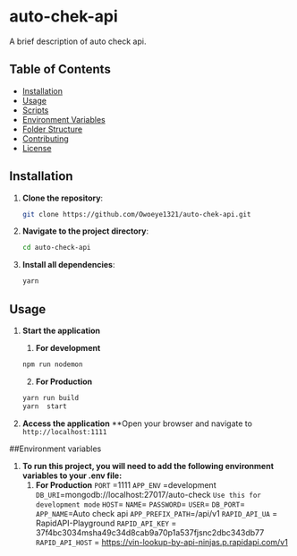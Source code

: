 # auto-chek-api

A brief description of auto check api.

## Table of Contents

- [Installation](#installation)
- [Usage](#usage)
- [Scripts](#scripts)
- [Environment Variables](#environment-variables)
- [Folder Structure](#folder-structure)
- [Contributing](#contributing)
- [License](#license)

## Installation

1. **Clone the repository**:

   ```bash
   git clone https://github.com/Owoeye1321/auto-chek-api.git
   ```

2. **Navigate to the project directory**:

   ```bash
   cd auto-check-api
   ```

3. **Install all dependencies**:
   ```bash
   yarn
   ```

## Usage

1. **Start the application**

   1. **For development**

   ```bash
   npm run nodemon
   ```

   2. **For Production**

   ```bash
   yarn run build
   yarn  start
   ```

2. **Access the application**
   \*\*Open your browser and navigate to `http://localhost:1111`

##Environment variables

1.  **To run this project, you will need to add the following environment variables to your .env file:**
    1. **For Production**
       `PORT` =1111
       `APP_ENV` =development
       `DB_URI`=mongodb://localhost:27017/auto-check `Use this for development mode`
       `HOST`=
       `NAME`=
       `PASSWORD`=
       `USER`=
       `DB_PORT`=
       `APP_NAME`=Auto check api
       `APP_PREFIX_PATH`=/api/v1
       `RAPID_API_UA` = RapidAPI-Playground
       `RAPID_API_KEY` = 37f4bc3034msha49c34d8cab9a70p1a537fjsnc2dbc343db77
       `RAPID_API_HOST` = https://vin-lookup-by-api-ninjas.p.rapidapi.com/v1
